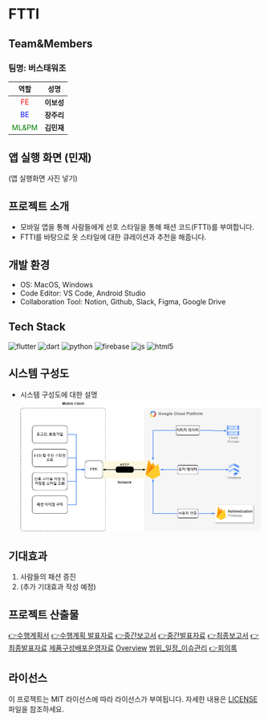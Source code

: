 # FTTI

## Team&Members

### 팀명: 버스태워조

  | 역할 |  성명  |
  | :---: | :---: |
  | <span style="color:red">FE</span> | **이보성** |
  | <span style="color:blue">BE</span> | **장주리** |
  | <span style="color:green">ML&PM</span> | **김민재** |

## 앱 실행 화면 (민재)

(앱 실행화면 사진 넣기)

## 프로젝트 소개

- 모바일 앱을 통해 사람들에게 선호 스타일을 통해 패션 코드(FTTI)를 부여합니다.
- FTTI를 바탕으로 옷 스타일에 대한 큐레이션과 추천을 해줍니다.

## 개발 환경

- OS: MacOS, Windows
- Code Editor: VS Code, Android Studio
- Collaboration Tool: Notion, Github, Slack, Figma, Google Drive

## Tech Stack

![flutter](https://img.shields.io/badge/Flutter-02569B?style=for-the-badge&logo=flutter&logoColor=white)
![dart](https://img.shields.io/badge/Dart-0175C2?style=for-the-badge&logo=dart&logoColor=white)
![python](https://img.shields.io/badge/Python-3776AB?style=for-the-badge&logo=python&logoColor=white)
![firebase](https://img.shields.io/badge/Firebase-039BE5?style=for-the-badge&logo=Firebase&logoColor=white)
![js](https://img.shields.io/badge/JavaScript-F7DF1E?style=for-the-badge&logo=JavaScript&logoColor=white)
![html5](https://img.shields.io/badge/HTML5-E34F26?style=for-the-badge&logo=html5&logoColor=white)


## 시스템 구성도

- 시스템 구성도에 대한 설명
  ![SystemDiagram](./Doc/Diagrams/시스템구성도_20240607수정.png)

## 기대효과

1. 사람들의 패션 증진
2. (추가 기대효과 작성 예정)

## 프로젝트 산출물

[👉수행계획서](Doc/1_1_OSSProj_01_버스태워조_수행계획서.md)
[👉수행계획 발표자료](Doc/1_2_OSSProj_01_버스태워조_수행계획발표자료%20.pdf)
[👉중간보고서](Doc/2_1_OSSProj_01_버스태워조_중간보고서.md)
[👉중간발표자료](Doc/2_2_OSSProj_01_버스태워조_중간발표자료.pdf)
[👉최종보고서](Doc/3_1_OSSProj_01_버스태워조_최종보고서.md)
[👉최종발표자료](Doc/)
[제품구성배포운영자료](Doc/3_1_OSSProj_01_버스태워조_최종보고서.md)
[Overview](Doc/3_1_OSSProj_01_버스태워조_최종보고서.md)
[범위_일정_이슈관리](Doc/3_1_OSSProj_01_버스태워조_최종보고서.md)
[👉회의록](Doc/4_2_OSSProj_1_버스태워조_회의록.md)

## 라이선스

이 프로젝트는 MIT 라이선스에 따라 라이선스가 부여됩니다. 자세한 내용은 [LICENSE](LICENSE) 파일을 참조하세요.